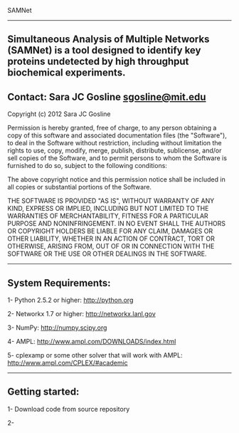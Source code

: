 SAMNet

------------------------------------------------------------------------------------------------
Simultaneous Analysis of Multiple Networks (SAMNet) is a tool designed to identify key proteins undetected by high throughput biochemical experiments.  
------------------------------------------------------------------------------------------------
Contact: Sara JC Gosline sgosline@mit.edu
------------------------------------------------------------------------------------------------
Copyright (c) 2012 Sara JC Gosline

Permission is hereby granted, free of charge, to any person obtaining a copy of this software and associated documentation files (the "Software"), to deal in the Software without restriction, including without limitation the rights to use, copy, modify, merge, publish, distribute, sublicense, and/or sell copies of the Software, and to permit persons to whom the Software is furnished to do so, subject to the following conditions:

The above copyright notice and this permission notice shall be included in all copies or substantial portions of the Software.

THE SOFTWARE IS PROVIDED "AS IS", WITHOUT WARRANTY OF ANY KIND, EXPRESS OR IMPLIED, INCLUDING BUT NOT LIMITED TO THE WARRANTIES OF MERCHANTABILITY, FITNESS FOR A PARTICULAR PURPOSE AND NONINFRINGEMENT. IN NO EVENT SHALL THE AUTHORS OR COPYRIGHT HOLDERS BE LIABLE FOR ANY CLAIM, DAMAGES OR OTHER LIABILITY, WHETHER IN AN ACTION OF CONTRACT, TORT OR OTHERWISE, ARISING FROM, OUT OF OR IN CONNECTION WITH THE SOFTWARE OR THE USE OR OTHER DEALINGS IN THE SOFTWARE.

------------------------------------------------------------------------------------------------
System Requirements:
------------------------------------------------------------------------------------------------
1- Python 2.5.2 or higher: http://python.org

2- Networkx 1.7 or higher: http://networkx.lanl.gov

3- NumPy: http://numpy.scipy.org

4- AMPL: http://www.ampl.com/DOWNLOADS/index.html

5- cplexamp or some other solver that will work with AMPL: http://www.ampl.com/CPLEX/#academic


------------------------------------------------------------------------------------------------
Getting started:
------------------------------------------------------------------------------------------------

1- Download code from source repository

2- 



